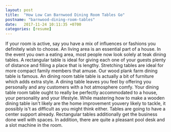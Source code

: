 ```yaml
---
layout: post
title:  "How Low Can Barnwood Dining Room Tables Go"
postname: "barnwood-dining-room-tables"
date:   2017-11-24 10:11:35 +0700
categories: [resume]
---
```

If your room is active, say you have a mix of influences or fashions you definitely wish to choose. An living area is an essential part of a house. In the event you own a eating area, most people now look solely at teak dining tables. A rectangular table is ideal for giving each one of your guests plenty of distance and filling a place that is lengthy. Stretching tables are ideal for more compact family members that amuse. Our wood plank farm dining table is famous. An dining room table table is actually a bit of furniture which adds extra style. A dining table leaves you feel by offering you personally and any customers with a hot atmosphere comfy. Your dining table room table ought to really be perfectly accommodated to a house, your personality and your lifestyle. While mastering how to make a wooden dining table isn't likely are the home improvement youvery likely to tackle, it possibly is't as difficult as you might think either. Tables are going to have a center support already. Rectangular tables additionally get the business done well with spaces. In addition, there are quite a pleasant pool desk and a slot machine in the room.
